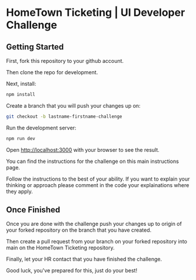 # HomeTown Ticketing | UI Developer Challenge
## Getting Started

First, fork this repository to your github account.

Then clone the repo for development.

Next, install:

```bash
npm install
```

Create a branch that you will push your changes up on:

```bash
git checkout -b lastname-firstname-challenge
```

Run the development server:

```bash
npm run dev
```

Open [http://localhost:3000](http://localhost:3000) with your browser to see the result.

You can find the instructions for the challenge on this main instructions page.

Follow the instructions to the best of your ability. If you want to explain your thinking or approach please comment in the code your explainations where they apply.

## Once Finished

Once you are done with the challenge push your changes up to origin of your forked repository on the branch that you have created.

Then create a pull request from your branch on your forked repository into main on the HomeTown Ticketing repository.

Finally, let your HR contact that you have finished the challenge.

Good luck, you've prepared for this, just do your best!
